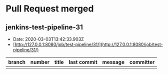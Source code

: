 # Pull Request merged

## jenkins-test-pipeline-31


 - Date: 2020-03-03T13:42:33.903Z
 - [http://127.0.0.1:8080/job/test-pipeline/31/](http://127.0.0.1:8080/job/test-pipeline/31/)
    

 | branch | number | title | last commit | message | committer | 
 | --- | --- | --- | --- | --- | --- | 
 |  | 
